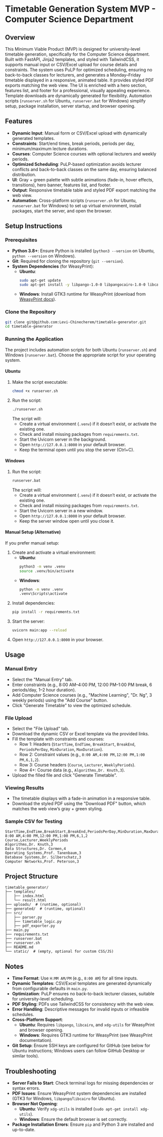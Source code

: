 # Timetable Generation System MVP - Computer Science Department

## Overview
This Minimum Viable Product (MVP) is designed for university-level timetable generation, specifically for the Computer Science department. Built with FastAPI, Jinja2 templates, and styled with TailwindCSS, it supports manual input or CSV/Excel upload for course details and constraints. The system uses PuLP for optimized scheduling, ensuring no back-to-back classes for lecturers, and generates a Monday–Friday timetable displayed in a responsive, animated table. It provides styled PDF exports matching the web view. The UI is enriched with a hero section, features list, and footer for a professional, visually appealing experience. Template downloads are dynamically generated for flexibility. Automation scripts (`runserver.sh` for Ubuntu, `runserver.bat` for Windows) simplify setup, package installation, server startup, and browser opening.

## Features
- **Dynamic Input**: Manual form or CSV/Excel upload with dynamically generated templates.
- **Constraints**: Start/end times, break periods, periods per day, minimum/maximum lecture durations.
- **Courses**: Computer Science courses with optional lecturers and weekly periods.
- **Optimized Scheduling**: PuLP-based optimization avoids lecturer conflicts and back-to-back classes on the same day, ensuring balanced distribution.
- **UI**: Gray + green palette with subtle animations (fade-in, hover effects, transitions), hero banner, features list, and footer.
- **Output**: Responsive timetable table and styled PDF export matching the web view.
- **Automation**: Cross-platform scripts (`runserver.sh` for Ubuntu, `runserver.bat` for Windows) to set up virtual environment, install packages, start the server, and open the browser.

## Setup Instructions
### Prerequisites
- **Python 3.8+**: Ensure Python is installed (`python3 --version` on Ubuntu, `python --version` on Windows).
- **Git**: Required for cloning the repository (`git --version`).
- **System Dependencies** (for WeasyPrint):
  - **Ubuntu**:
    ```bash
    sudo apt-get update
    sudo apt-get install -y libpango-1.0-0 libpangocairo-1.0-0 libcairo2 python3 python3-pip python3-venv xdg-utils
    ```
  - **Windows**: Install GTK3 runtime for WeasyPrint (download from [WeasyPrint docs](https://weasyprint.readthedocs.io/en/stable/install.html#windows)).

### Clone the Repository
```bash
git clone git@github.com:Levi-Chinecherem/timetable-generator.git
cd timetable-generator
```

### Running the Application
The project includes automation scripts for both Ubuntu (`runserver.sh`) and Windows (`runserver.bat`). Choose the appropriate script for your operating system.

#### Ubuntu
1. Make the script executable:
   ```bash
   chmod +x runserver.sh
   ```
2. Run the script:
   ```bash
   ./runserver.sh
   ```
   The script will:
   - Create a virtual environment (`.venv`) if it doesn’t exist, or activate the existing one.
   - Check and install missing packages from `requirements.txt`.
   - Start the Uvicorn server in the background.
   - Open `http://127.0.0.1:8000` in your default browser.
   - Keep the terminal open until you stop the server (Ctrl+C).

#### Windows
1. Run the script:
   ```cmd
   runserver.bat
   ```
   The script will:
   - Create a virtual environment (`.venv`) if it doesn’t exist, or activate the existing one.
   - Check and install missing packages from `requirements.txt`.
   - Start the Uvicorn server in a new window.
   - Open `http://127.0.0.1:8000` in your default browser.
   - Keep the server window open until you close it.

#### Manual Setup (Alternative)
If you prefer manual setup:
1. Create and activate a virtual environment:
   - **Ubuntu**:
     ```bash
     python3 -m venv .venv
     source .venv/bin/activate
     ```
   - **Windows**:
     ```cmd
     python -m venv .venv
     .venv\Scripts\activate
     ```
2. Install dependencies:
   ```bash
   pip install -r requirements.txt
   ```
3. Start the server:
   ```bash
   uvicorn main:app --reload
   ```
4. Open `http://127.0.0.1:8000` in your browser.

## Usage
### Manual Entry
- Select the "Manual Entry" tab.
- Enter constraints (e.g., 8:00 AM–4:00 PM, 12:00 PM–1:00 PM break, 6 periods/day, 1–2 hour duration).
- Add Computer Science courses (e.g., "Machine Learning", "Dr. Ng", 3 weekly periods) using the "Add Course" button.
- Click "Generate Timetable" to view the optimized schedule.

### File Upload
- Select the "File Upload" tab.
- Download the dynamic CSV or Excel template via the provided links.
- Fill the template with constraints and courses:
  - Row 1: Headers (`StartTime`, `EndTime`, `BreakStart`, `BreakEnd`, `PeriodsPerDay`, `MinDuration`, `MaxDuration`).
  - Row 2: Constraint values (e.g., `8:00 AM,4:00 PM,12:00 PM,1:00 PM,6,1,2`).
  - Row 3: Course headers (`Course`, `Lecturer`, `WeeklyPeriods`).
  - Row 4+: Course data (e.g., `Algorithms,Dr. Knuth,3`).
- Upload the filled file and click "Generate Timetable".

### Viewing Results
- The timetable displays with a fade-in animation in a responsive table.
- Download the styled PDF using the "Download PDF" button, which matches the web view’s gray + green styling.

### Sample CSV for Testing
```csv
StartTime,EndTime,BreakStart,BreakEnd,PeriodsPerDay,MinDuration,MaxDuration
8:00 AM,4:00 PM,12:00 PM,1:00 PM,6,1,2
Course,Lecturer,WeeklyPeriods
Algorithms,Dr. Knuth,3
Data Structures,Dr. Cormen,4
Operating Systems,Prof. Tanenbaum,3
Database Systems,Dr. Silberschatz,3
Computer Networks,Prof. Peterson,3
```

## Project Structure
```
timetable_generator/
├── templates/
│   ├── index.html
│   └── result.html
├── uploads/  # (runtime, optional)
├── generated/  # (runtime, optional)
├── src/
│   ├── parser.py
│   ├── timetable_logic.py
│   ├── pdf_exporter.py
├── main.py
├── requirements.txt
├── runserver.bat
├── runserver.sh
├── README.md
└── static/  # (empty, optional for custom CSS/JS)
```

## Notes
- **Time Format**: Use `H:MM AM/PM` (e.g., `8:00 AM`) for all time inputs.
- **Dynamic Templates**: CSV/Excel templates are generated dynamically from configurable defaults in `main.py`.
- **Optimization**: PuLP ensures no back-to-back lecturer classes, suitable for university-level scheduling.
- **PDF Styling**: PDFs use TailwindCSS for consistency with the web view.
- **Error Handling**: Descriptive messages for invalid inputs or infeasible schedules.
- **Cross-Platform Support**:
  - **Ubuntu**: Requires `libpango`, `libcairo`, and `xdg-utils` for WeasyPrint and browser opening.
  - **Windows**: Requires GTK3 runtime for WeasyPrint (see WeasyPrint documentation).
- **Git Setup**: Ensure SSH keys are configured for GitHub (see below for Ubuntu instructions; Windows users can follow GitHub Desktop or similar tools).

## Troubleshooting
- **Server Fails to Start**: Check terminal logs for missing dependencies or syntax errors.
- **PDF Issues**: Ensure WeasyPrint system dependencies are installed (GTK3 for Windows, `libpango`/`libcairo` for Ubuntu).
- **Browser Not Opening**:
  - **Ubuntu**: Verify `xdg-utils` is installed (`sudo apt-get install xdg-utils`).
  - **Windows**: Ensure the default browser is set correctly.
- **Package Installation Errors**: Ensure `pip` and Python 3 are installed and up-to-date.
